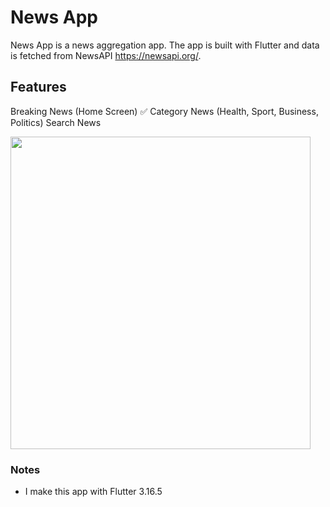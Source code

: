 # News App

News App is a news aggregation app. The app is built with Flutter and data is fetched from NewsAPI https://newsapi.org/.


## Features 

Breaking News (Home Screen) ✅
Category News (Health, Sport, Business, Politics)
Search News

<img src="https://raw.githubusercontent.com/raufendro-dev/news-app/main/newsapp.gif" width="480" height="500">


### Notes
- I make this app with Flutter 3.16.5

